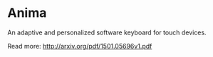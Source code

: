 # Anima
An adaptive and personalized software keyboard for touch devices.

Read more: http://arxiv.org/pdf/1501.05696v1.pdf
